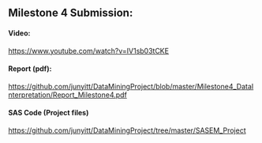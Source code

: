 ## Milestone 4 Submission:

#### Video:  
<https://www.youtube.com/watch?v=IV1sb03tCKE>

#### Report (pdf):   
<https://github.com/junyitt/DataMiningProject/blob/master/Milestone4_DataInterpretation/Report_Milestone4.pdf>  

#### SAS Code (Project files)
https://github.com/junyitt/DataMiningProject/tree/master/SASEM_Project
